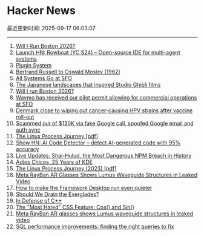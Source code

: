 # Hacker News

最近更新时间: 2025-09-17 06:03:07

--- 
1. [Will I Run Boston 2026?](https://getfast.ai/blogs/boston-2026) 
2. [Launch HN: Rowboat (YC S24) – Open-source IDE for multi-agent systems](https://github.com/rowboatlabs/rowboat) 
3. [Plugin System](https://iina.io/plugins/) 
4. [Bertrand Russell to Oswald Mosley (1962)](https://lettersofnote.com/2016/02/02/every-ounce-of-my-energy/) 
5. [All Systems Go at SFO](https://waymo.com/blog/#short-all-systems-go-at-sfo-waymo-has-received-our-pilot-permit) 
6. [The Japanese landscapes that inspired Studio Ghibli films](https://www.bbc.com/travel/article/20250912-the-japanese-landscapes-that-inspired-studio-ghibli-films) 
7. [Will I run Boston 2026?](https://getfast.ai/blogs/boston-2026) 
8. [Waymo has received our pilot permit allowing for commercial operations at SFO](https://waymo.com/blog/#short-all-systems-go-at-sfo-waymo-has-received-our-pilot-permit) 
9. [Denmark close to wiping out cancer-causing HPV strains after vaccine roll-out](https://www.gavi.org/vaccineswork/denmark-close-wiping-out-leading-cancer-causing-hpv-strains-after-vaccine-roll-out) 
10. [Scammed out of $130K via fake Google call, spoofed Google email and auth sync](https://bewildered.substack.com/p/i-was-scammed-out-of-130000-and-google) 
11. [The Linux Process Journey [pdf]](https://thelearningjourneyebooks.com/wp-content/uploads/2023/09/TheLinuxProcessJourney_v6_Sep2023.pdf) 
12. [Show HN: AI Code Detector – detect AI-generated code with 95% accuracy](https://code-detector.ai/) 
13. [Live Updates: Shai-Hulud, the Most Dangerous NPM Breach in History](https://www.koi.security/blog/shai-hulud-npm-supply-chain-attack-crowdstrike-tinycolor) 
14. [Adios Chicos, 25 Years of KDE](https://jriddell.org/2025/09/14/adios-chicos-25-years-of-kde/) 
15. [The Linux Process Journey (2023) [pdf]](https://thelearningjourneyebooks.com/wp-content/uploads/2023/09/TheLinuxProcessJourney_v6_Sep2023.pdf) 
16. [Meta RayBan AR Glasses Shows Lumus Waveguide Structures in Leaked Video](https://kguttag.com/2025/09/16/meta-rayban-ar-glasses-shows-lumus-waveguide-structures-in-leaked-video/) 
17. [How to make the Framework Desktop run even quieter](https://noctua.at/en/how-to-make-the-framework-desktop-run-even-quieter) 
18. [Should We Drain the Everglades?](https://rabbitcavern.substack.com/p/should-we-drain-the-everglades) 
19. [In Defense of C++](https://dayvster.com/blog/in-defense-of-cpp/) 
20. [The "Most Hated" CSS Feature: Cos() and Sin()](https://css-tricks.com/the-most-hated-css-feature-cos-and-sin/) 
21. [Meta RayBan AR glasses shows Lumus waveguide structures in leaked video](https://kguttag.com/2025/09/16/meta-rayban-ar-glasses-shows-lumus-waveguide-structures-in-leaked-video/) 
22. [SQL performance improvements: finding the right queries to fix](https://ohdear.app/news-and-updates/sql-performance-improvements-finding-the-right-queries-to-fix-part-1) 
